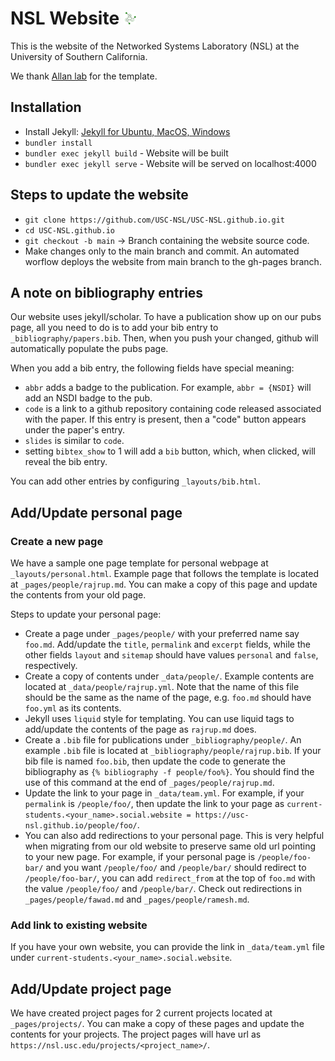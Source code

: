 # NSL Website <img src="images/logopic/nsl_logo_3_Raj.png" width="4%" alt="NSL Logo">

This is the website of the Networked Systems Laboratory (NSL) at the University of Southern California.

We thank [Allan lab](http://www.allanlab.org/aboutwebsite.html) for the template.

## Installation

- Install Jekyll: [Jekyll for Ubuntu, MacOS, Windows](https://jekyllrb.com/docs/installation/)
- `bundler install`
- `bundler exec jekyll build` - Website will be built
- `bundler exec jekyll serve` - Website will be served on localhost:4000

## Steps to update the website

- `git clone https://github.com/USC-NSL/USC-NSL.github.io.git`
- `cd USC-NSL.github.io`
- `git checkout -b main` -> Branch containing the website source code.
- Make changes only to the main branch and commit. An automated worflow deploys the website from main branch to the gh-pages branch.

## A note on bibliography entries

Our website uses jekyll/scholar. To have a publication show up on our pubs page, all you need to do is to add your bib entry to `_bibliography/papers.bib`. Then, when you push your changed, github will automatically populate the pubs page.

When you add a bib entry, the following fields have special meaning:

- `abbr` adds a badge to the publication. For example, `abbr = {NSDI}` will add an NSDI badge to the pub.
- `code` is a link to a github repository containing code released associated with the paper. If this entry is present, then a "code" button appears under the paper's entry.
- `slides` is similar to `code`.
- setting `bibtex_show` to 1 will add a `bib` button, which, when clicked, will reveal the bib entry.

You can add other entries by configuring `_layouts/bib.html`.

## Add/Update personal page

### Create a new page

We have a sample one page template for personal webpage at `_layouts/personal.html`. Example page that follows the template is located at `_pages/people/rajrup.md`. You can make a copy of this page and update the contents from your old page.

Steps to update your personal page:

- Create a page under `_pages/people/` with your preferred name say `foo.md`. Add/update the `title`, `permalink` and `excerpt` fields, while the other fields `layout` and `sitemap` should have values `personal` and `false`, respectively.
- Create a copy of contents under `_data/people/`. Example contents are located at `_data/people/rajrup.yml`. Note that the name of this file should be the same as the name of the page, e.g. `foo.md` should have `foo.yml` as its contents.
- Jekyll uses `liquid` style for templating. You can use liquid tags to add/update the contents of the page as `rajrup.md` does.
- Create a `.bib` file for publications under `_bibliography/people/`. An example `.bib` file is located at `_bibliography/people/rajrup.bib`. If your bib file is named `foo.bib`, then update the code to generate the bibliography as `{% bibliography -f people/foo%}`. You should find the use of this command at the end of `_pages/people/rajrup.md`.
- Update the link to your page in `_data/team.yml`. For example, if your `permalink` is `/people/foo/`, then update the link to your page as `current-students.<your_name>.social.website = https://usc-nsl.github.io/people/foo/`.
- You can also add redirections to your personal page. This is very helpful when migrating from our old website to preserve same old url pointing to your new page. For example, if your personal page is `/people/foo-bar/` and you want `/people/foo/` and `/people/bar/` should redirect to `/people/foo-bar/`, you can add `redirect_from` at the top of `foo.md` with the value `/people/foo/` and `/people/bar/`. Check out redirections in `_pages/people/fawad.md` and `_pages/people/ramesh.md`.

### Add link to existing website

If you have your own website, you can provide the link in `_data/team.yml` file under `current-students.<your_name>.social.website`.

## Add/Update project page

We have created project pages for 2 current projects located at `_pages/projects/`. You can make a copy of these pages and update the contents for your projects.
The project pages will have url as `https://nsl.usc.edu/projects/<project_name>/`.
